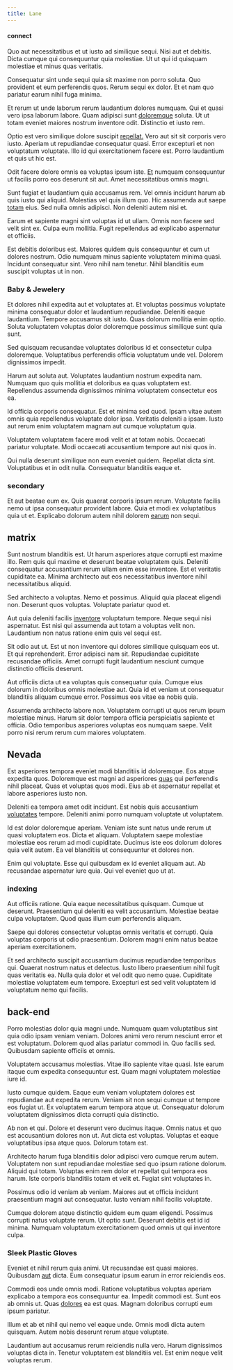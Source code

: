```yaml
---
title: Lane
---
```


#### connect

Quo aut necessitatibus et ut iusto ad similique sequi. Nisi aut et debitis. Dicta cumque qui consequuntur quia molestiae. Ut ut qui id quisquam molestiae et minus quas veritatis.

Consequatur sint unde sequi quia sit maxime non porro soluta. Quo provident et eum perferendis quos. Rerum sequi ex dolor. Et et nam quo pariatur earum nihil fuga minima.

Et rerum ut unde laborum rerum laudantium dolores numquam. Qui et quasi vero ipsa laborum labore. Quam adipisci sunt [doloremque](/facere/adipisci/molestiae/ut/cliffs_generic_frozen_chair.md) soluta. Ut ut totam eveniet maiores nostrum inventore odit. Distinctio et iusto rem.

Optio est vero similique dolore suscipit [repellat.](/eos/est/neque/awesome_steel_shirt_plastic_mobile.md) Vero aut sit sit corporis vero iusto. Aperiam ut repudiandae consequatur quasi. Error excepturi et non voluptatum voluptate. Illo id qui exercitationem facere est. Porro laudantium et quis ut hic est.

Odit facere dolore omnis ea voluptas ipsum iste. [Et](/aspernatur/investment_account.md) numquam consequuntur ut facilis porro eos deserunt sit aut. Amet necessitatibus omnis magni.

Sunt fugiat et laudantium quia accusamus rem. Vel omnis incidunt harum ab quis iusto qui aliquid. Molestias vel quis illum quo. Hic assumenda aut saepe [totam](/dolore/odio/benchmark_invoice_eyeballs.md) eius. Sed nulla omnis adipisci. Non deleniti autem nisi et.

Earum et sapiente magni sint voluptas id ut ullam. Omnis non facere sed velit sint ex. Culpa eum mollitia. Fugit repellendus ad explicabo aspernatur et officiis.

Est debitis doloribus est. Maiores quidem quis consequuntur et cum ut dolores nostrum. Odio numquam minus sapiente voluptatem minima quasi. Incidunt consequatur sint. Vero nihil nam tenetur. Nihil blanditiis eum suscipit voluptas ut in non.

### Baby & Jewelery

Et dolores nihil expedita aut et voluptates at. Et voluptas possimus voluptate minima consequatur dolor et laudantium repudiandae. Deleniti eaque laudantium. Tempore accusamus sit iusto. Quas dolorum mollitia enim optio. Soluta voluptatem voluptas dolor doloremque possimus similique sunt quia sunt.

Sed quisquam recusandae voluptates doloribus id et consectetur culpa doloremque. Voluptatibus perferendis officia voluptatum unde vel. Dolorem dignissimos impedit.

Harum aut soluta aut. Voluptates laudantium nostrum expedita nam. Numquam quo quis mollitia et doloribus ea quas voluptatem est. Repellendus assumenda dignissimos minima voluptatem consectetur eos ea.

Id officia corporis consequatur. Est et minima sed quod. Ipsam vitae autem omnis quia repellendus voluptate dolor ipsa. Veritatis deleniti a ipsam. Iusto aut rerum enim voluptatem magnam aut cumque voluptatum quia.

Voluptatem voluptatem facere modi velit et at totam nobis. Occaecati pariatur voluptate. Modi occaecati accusantium tempore aut nisi quos in.

Qui nulla deserunt similique non eum eveniet quidem. Repellat dicta sint. Voluptatibus et in odit nulla. Consequatur blanditiis eaque et.

### secondary

Et aut beatae eum ex. Quis quaerat corporis ipsum rerum. Voluptate facilis nemo ut ipsa consequatur provident labore. Quia et modi ex voluptatibus quia ut et. Explicabo dolorum autem nihil dolorem [earum](/in/indigo.md) non sequi.

## matrix

Sunt nostrum blanditiis est. Ut harum asperiores atque corrupti est maxime illo. Rem quis qui maxime et deserunt beatae voluptatem quis. Deleniti consequatur accusantium rerum ullam enim esse inventore. Est et veritatis cupiditate ea. Minima architecto aut eos necessitatibus inventore nihil necessitatibus aliquid.

Sed architecto a voluptas. Nemo et possimus. Aliquid quia placeat eligendi non. Deserunt quos voluptas. Voluptate pariatur quod et.

Aut quia deleniti facilis [inventore](/dolore/bedfordshire_mountains.md) voluptatum tempore. Neque sequi nisi aspernatur. Est nisi qui assumenda aut totam a voluptas velit non. Laudantium non natus ratione enim quis vel sequi est.

Sit odio aut ut. Est ut non inventore qui dolores similique quisquam eos ut. Et qui reprehenderit. Error adipisci nam sit. Repudiandae cupiditate recusandae officiis. Amet corrupti fugit laudantium nesciunt cumque distinctio officiis deserunt.

Aut officiis dicta ut ea voluptas quis consequatur quia. Cumque eius dolorum in doloribus omnis molestiae aut. Quia id et veniam ut consequatur blanditiis aliquam cumque error. Possimus eos vitae ea nobis quia.

Assumenda architecto labore non. Voluptatem corrupti ut quos rerum ipsum molestiae minus. Harum sit dolor tempora officia perspiciatis sapiente et officia. Odio temporibus asperiores voluptas eos numquam saepe. Velit porro nisi rerum rerum cum maiores voluptatem.

## Nevada

Est asperiores tempora eveniet modi blanditiis id doloremque. Eos atque expedita quos. Doloremque est magni ad asperiores [quas](/facere/temporibus/adipisci/quasi/pike_new_israeli_sheqel.md) qui perferendis nihil placeat. Quas et voluptas quos modi. Eius ab et aspernatur repellat et labore asperiores iusto non.

Deleniti ea tempora amet odit incidunt. Est nobis quis accusantium [voluptates](/facere/temporibus/square_function_based.md) tempore. Deleniti animi porro numquam voluptate ut voluptatem.

Id est dolor doloremque aperiam. Veniam iste sunt natus unde rerum ut quasi voluptatem eos. Dicta et aliquam. Voluptatem saepe molestiae molestiae eos rerum ad modi cupiditate. Ducimus iste eos dolorum dolores quia velit autem. Ea vel blanditiis ut consequuntur et dolores non.

Enim qui voluptate. Esse qui quibusdam ex id eveniet aliquam aut. Ab recusandae aspernatur iure quia. Qui vel eveniet quo ut at.

### indexing

Aut officiis ratione. Quia eaque necessitatibus quisquam. Cumque ut deserunt. Praesentium qui deleniti ea velit accusantium. Molestiae beatae culpa voluptatem. Quod quas illum eum perferendis aliquam.

Saepe qui dolores consectetur voluptas omnis veritatis et corrupti. Quia voluptas corporis ut odio praesentium. Dolorem magni enim natus beatae aperiam exercitationem.

Et sed architecto suscipit accusantium ducimus repudiandae temporibus qui. Quaerat nostrum natus et delectus. Iusto libero praesentium nihil fugit quas veritatis ea. Nulla quia dolor et vel odit quo nemo quae. Cupiditate molestiae voluptatem eum tempore. Excepturi est sed velit voluptatem id voluptatum nemo qui facilis.

## back-end

Porro molestias dolor quia magni unde. Numquam quam voluptatibus sint quia odio ipsam veniam veniam. Dolores animi vero rerum nesciunt error et est voluptatum. Dolorem quod alias pariatur commodi in. Quo facilis sed. Quibusdam sapiente officiis et omnis.

Voluptatem accusamus molestias. Vitae illo sapiente vitae quasi. Iste earum itaque cum expedita consequuntur est. Quam magni voluptatem molestiae iure id.

Iusto cumque quidem. Eaque eum veniam voluptatem dolores est repudiandae aut expedita rerum. Veniam sit non sequi cumque ut tempore eos fugiat ut. Ex voluptatem earum tempora atque ut. Consequatur dolorum voluptatem dignissimos dicta corrupti quia distinctio.

Ab non et qui. Dolore et deserunt vero ducimus itaque. Omnis natus et quo est accusantium dolores non ut. Aut dicta est voluptas. Voluptas et eaque voluptatibus ipsa atque quos. Dolorum totam est.

Architecto harum fuga blanditiis dolor adipisci vero cumque rerum autem. Voluptatem non sunt repudiandae molestiae sed quo ipsum ratione dolorum. Aliquid qui totam. Voluptas enim rem dolor et repellat qui tempora eos harum. Iste corporis blanditiis totam et velit et. Fugiat sint voluptates in.

Possimus odio id veniam ab veniam. Maiores aut et officia incidunt praesentium magni aut consequatur. Iusto veniam nihil facilis voluptate.

Cumque dolorem atque distinctio quidem eum quam eligendi. Possimus corrupti natus voluptate rerum. Ut optio sunt. Deserunt debitis est id id minima. Numquam voluptatum exercitationem quod omnis ut qui inventore culpa.

### Sleek Plastic Gloves

Eveniet et nihil rerum quia animi. Ut recusandae est quasi maiores. Quibusdam [aut](/facere/temporibus/square_function_based.md) dicta. Eum consequatur ipsum earum in error reiciendis eos.

Commodi eos unde omnis modi. Ratione voluptatibus voluptas aperiam explicabo a tempora eos consequuntur ea. Impedit commodi est. Sunt eos ab omnis ut. Quas [dolores](/facere/temporibus/savings_account.md) ea est quas. Magnam doloribus corrupti eum ipsum pariatur.

Illum et ab et nihil qui nemo vel eaque unde. Omnis modi dicta autem quisquam. Autem nobis deserunt rerum atque voluptate.

Laudantium aut accusamus rerum reiciendis nulla vero. Harum dignissimos voluptas dicta in. Tenetur voluptatem est blanditiis vel. Est enim neque velit voluptas rerum.

